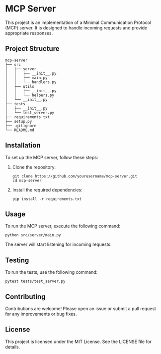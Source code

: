 # MCP Server

This project is an implementation of a Minimal Communication Protocol (MCP) server. It is designed to handle incoming requests and provide appropriate responses.

## Project Structure

```
mcp-server
├── src
│   ├── server
│   │   ├── __init__.py
│   │   ├── main.py
│   │   └── handlers.py
│   ├── utils
│   │   ├── __init__.py
│   │   └── helpers.py
│   └── __init__.py
├── tests
│   ├── __init__.py
│   └── test_server.py
├── requirements.txt
├── setup.py
├── .gitignore
└── README.md
```

## Installation

To set up the MCP server, follow these steps:

1. Clone the repository:
   ```
   git clone https://github.com/yourusername/mcp-server.git
   cd mcp-server
   ```

2. Install the required dependencies:
   ```
   pip install -r requirements.txt
   ```

## Usage

To run the MCP server, execute the following command:

```
python src/server/main.py
```

The server will start listening for incoming requests.

## Testing

To run the tests, use the following command:

```
pytest tests/test_server.py
```

## Contributing

Contributions are welcome! Please open an issue or submit a pull request for any improvements or bug fixes.

## License

This project is licensed under the MIT License. See the LICENSE file for details.